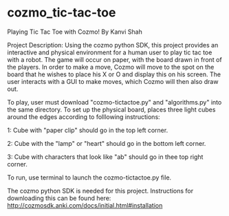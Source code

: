 # cozmo_tic-tac-toe

Playing Tic Tac Toe with Cozmo! 
By Kanvi Shah

Project Description: 
Using the cozmo python SDK, this project provides an interactive and physical 
environment for a human user to play tic tac toe with a robot. The game will occur 
on paper, with the board drawn in front of the players. In order to make a move, 
Cozmo will move to the spot on the board that he wishes to place his X or O and display 
this on his screen. The user interacts with a GUI to make moves, which Cozmo will then
also draw out.

To play, user must download "cozmo-tictactoe.py" and "algorithms.py" into the same directory. 
To set up the physical board, places three light cubes around the edges according to folllowing instructions:

1: Cube with "paper clip" should go in the top left corner.

2: Cube with the "lamp" or "heart" should go in the bottom left corner.

3: Cube with characters that look like "ab" should go in thee top right corner.

To run, use terminal to launch the cozmo-tictactoe.py file.

The cozmo python SDK is needed for this project. 
Instructions for downloading this can be found here: http://cozmosdk.anki.com/docs/initial.html#installation

